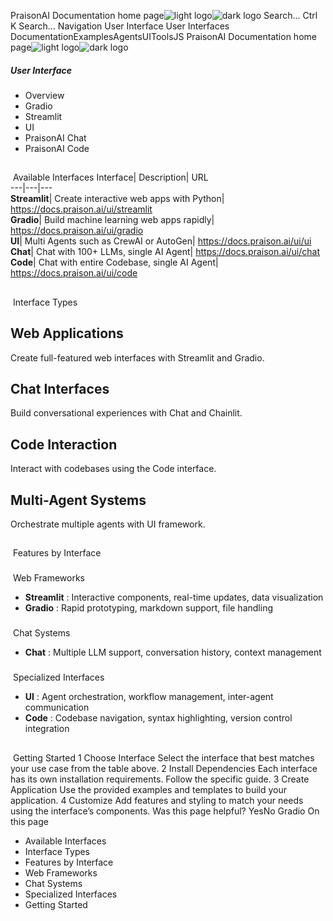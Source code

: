 PraisonAI Documentation home page![light logo](https://docs.praison.ai/images/praisonai-logo-large-dark.png)![dark logo](https://docs.praison.ai/images/praisonai-logo-large-light.png)
Search...
Ctrl K
Search...
Navigation
User Interface
User Interfaces
DocumentationExamplesAgentsUIToolsJS
PraisonAI Documentation home page![light logo](https://docs.praison.ai/images/praisonai-logo-large-dark.png)![dark logo](https://docs.praison.ai/images/praisonai-logo-large-light.png)
##### User Interface
  * Overview
  * Gradio
  * Streamlit
  * UI
  * PraisonAI Chat
  * PraisonAI Code


## 
​
Available Interfaces
Interface| Description| URL  
---|---|---  
**Streamlit**|  Create interactive web apps with Python| https://docs.praison.ai/ui/streamlit  
**Gradio**|  Build machine learning web apps rapidly| https://docs.praison.ai/ui/gradio  
**UI**|  Multi Agents such as CrewAI or AutoGen| https://docs.praison.ai/ui/ui  
**Chat**|  Chat with 100+ LLMs, single AI Agent| https://docs.praison.ai/ui/chat  
**Code**|  Chat with entire Codebase, single AI Agent| https://docs.praison.ai/ui/code  
## 
​
Interface Types
## Web Applications
Create full-featured web interfaces with Streamlit and Gradio.
## Chat Interfaces
Build conversational experiences with Chat and Chainlit.
## Code Interaction
Interact with codebases using the Code interface.
## Multi-Agent Systems
Orchestrate multiple agents with UI framework.
## 
​
Features by Interface
### 
​
Web Frameworks
  * **Streamlit** : Interactive components, real-time updates, data visualization
  * **Gradio** : Rapid prototyping, markdown support, file handling


### 
​
Chat Systems
  * **Chat** : Multiple LLM support, conversation history, context management


### 
​
Specialized Interfaces
  * **UI** : Agent orchestration, workflow management, inter-agent communication
  * **Code** : Codebase navigation, syntax highlighting, version control integration


## 
​
Getting Started
1
Choose Interface
Select the interface that best matches your use case from the table above.
2
Install Dependencies
Each interface has its own installation requirements. Follow the specific guide.
3
Create Application
Use the provided examples and templates to build your application.
4
Customize
Add features and styling to match your needs using the interface’s components.
Was this page helpful?
YesNo
Gradio
On this page
  * Available Interfaces
  * Interface Types
  * Features by Interface
  * Web Frameworks
  * Chat Systems
  * Specialized Interfaces
  * Getting Started


